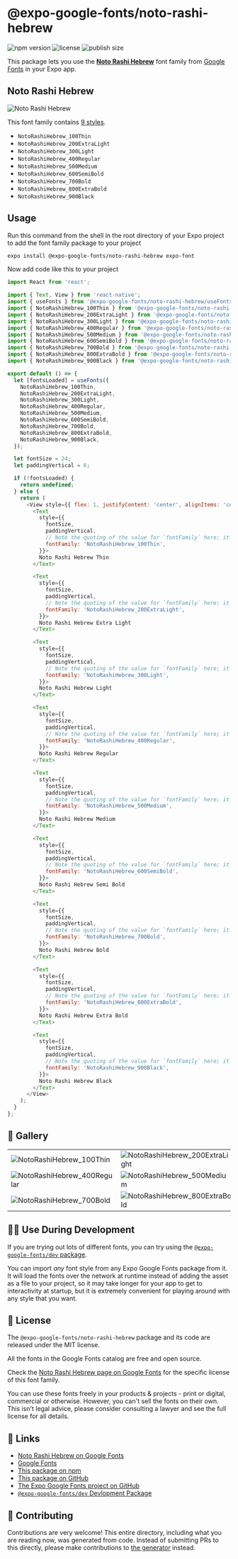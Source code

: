 # @expo-google-fonts/noto-rashi-hebrew

![npm version](https://flat.badgen.net/npm/v/@expo-google-fonts/noto-rashi-hebrew)
![license](https://flat.badgen.net/github/license/expo/google-fonts)
![publish size](https://flat.badgen.net/packagephobia/install/@expo-google-fonts/noto-rashi-hebrew)

This package lets you use the [**Noto Rashi Hebrew**](https://fonts.google.com/specimen/Noto+Rashi+Hebrew) font family from [Google Fonts](https://fonts.google.com/) in your Expo app.

## Noto Rashi Hebrew

![Noto Rashi Hebrew](./font-family.png)

This font family contains [9 styles](#-gallery).

- `NotoRashiHebrew_100Thin`
- `NotoRashiHebrew_200ExtraLight`
- `NotoRashiHebrew_300Light`
- `NotoRashiHebrew_400Regular`
- `NotoRashiHebrew_500Medium`
- `NotoRashiHebrew_600SemiBold`
- `NotoRashiHebrew_700Bold`
- `NotoRashiHebrew_800ExtraBold`
- `NotoRashiHebrew_900Black`

## Usage

Run this command from the shell in the root directory of your Expo project to add the font family package to your project
```sh
expo install @expo-google-fonts/noto-rashi-hebrew expo-font
```

Now add code like this to your project
```js
import React from 'react';

import { Text, View } from 'react-native';
import { useFonts } from '@expo-google-fonts/noto-rashi-hebrew/useFonts';
import { NotoRashiHebrew_100Thin } from '@expo-google-fonts/noto-rashi-hebrew/100Thin';
import { NotoRashiHebrew_200ExtraLight } from '@expo-google-fonts/noto-rashi-hebrew/200ExtraLight';
import { NotoRashiHebrew_300Light } from '@expo-google-fonts/noto-rashi-hebrew/300Light';
import { NotoRashiHebrew_400Regular } from '@expo-google-fonts/noto-rashi-hebrew/400Regular';
import { NotoRashiHebrew_500Medium } from '@expo-google-fonts/noto-rashi-hebrew/500Medium';
import { NotoRashiHebrew_600SemiBold } from '@expo-google-fonts/noto-rashi-hebrew/600SemiBold';
import { NotoRashiHebrew_700Bold } from '@expo-google-fonts/noto-rashi-hebrew/700Bold';
import { NotoRashiHebrew_800ExtraBold } from '@expo-google-fonts/noto-rashi-hebrew/800ExtraBold';
import { NotoRashiHebrew_900Black } from '@expo-google-fonts/noto-rashi-hebrew/900Black';

export default () => {
  let [fontsLoaded] = useFonts({
    NotoRashiHebrew_100Thin,
    NotoRashiHebrew_200ExtraLight,
    NotoRashiHebrew_300Light,
    NotoRashiHebrew_400Regular,
    NotoRashiHebrew_500Medium,
    NotoRashiHebrew_600SemiBold,
    NotoRashiHebrew_700Bold,
    NotoRashiHebrew_800ExtraBold,
    NotoRashiHebrew_900Black,
  });

  let fontSize = 24;
  let paddingVertical = 6;

  if (!fontsLoaded) {
    return undefined;
  } else {
    return (
      <View style={{ flex: 1, justifyContent: 'center', alignItems: 'center' }}>
        <Text
          style={{
            fontSize,
            paddingVertical,
            // Note the quoting of the value for `fontFamily` here; it expects a string!
            fontFamily: 'NotoRashiHebrew_100Thin',
          }}>
          Noto Rashi Hebrew Thin
        </Text>

        <Text
          style={{
            fontSize,
            paddingVertical,
            // Note the quoting of the value for `fontFamily` here; it expects a string!
            fontFamily: 'NotoRashiHebrew_200ExtraLight',
          }}>
          Noto Rashi Hebrew Extra Light
        </Text>

        <Text
          style={{
            fontSize,
            paddingVertical,
            // Note the quoting of the value for `fontFamily` here; it expects a string!
            fontFamily: 'NotoRashiHebrew_300Light',
          }}>
          Noto Rashi Hebrew Light
        </Text>

        <Text
          style={{
            fontSize,
            paddingVertical,
            // Note the quoting of the value for `fontFamily` here; it expects a string!
            fontFamily: 'NotoRashiHebrew_400Regular',
          }}>
          Noto Rashi Hebrew Regular
        </Text>

        <Text
          style={{
            fontSize,
            paddingVertical,
            // Note the quoting of the value for `fontFamily` here; it expects a string!
            fontFamily: 'NotoRashiHebrew_500Medium',
          }}>
          Noto Rashi Hebrew Medium
        </Text>

        <Text
          style={{
            fontSize,
            paddingVertical,
            // Note the quoting of the value for `fontFamily` here; it expects a string!
            fontFamily: 'NotoRashiHebrew_600SemiBold',
          }}>
          Noto Rashi Hebrew Semi Bold
        </Text>

        <Text
          style={{
            fontSize,
            paddingVertical,
            // Note the quoting of the value for `fontFamily` here; it expects a string!
            fontFamily: 'NotoRashiHebrew_700Bold',
          }}>
          Noto Rashi Hebrew Bold
        </Text>

        <Text
          style={{
            fontSize,
            paddingVertical,
            // Note the quoting of the value for `fontFamily` here; it expects a string!
            fontFamily: 'NotoRashiHebrew_800ExtraBold',
          }}>
          Noto Rashi Hebrew Extra Bold
        </Text>

        <Text
          style={{
            fontSize,
            paddingVertical,
            // Note the quoting of the value for `fontFamily` here; it expects a string!
            fontFamily: 'NotoRashiHebrew_900Black',
          }}>
          Noto Rashi Hebrew Black
        </Text>
      </View>
    );
  }
};

```

## 🔡 Gallery


||||
|-|-|-|
|![NotoRashiHebrew_100Thin](.//100Thin/NotoRashiHebrew_100Thin.ttf.png)|![NotoRashiHebrew_200ExtraLight](.//200ExtraLight/NotoRashiHebrew_200ExtraLight.ttf.png)|![NotoRashiHebrew_300Light](.//300Light/NotoRashiHebrew_300Light.ttf.png)||
|![NotoRashiHebrew_400Regular](.//400Regular/NotoRashiHebrew_400Regular.ttf.png)|![NotoRashiHebrew_500Medium](.//500Medium/NotoRashiHebrew_500Medium.ttf.png)|![NotoRashiHebrew_600SemiBold](.//600SemiBold/NotoRashiHebrew_600SemiBold.ttf.png)||
|![NotoRashiHebrew_700Bold](.//700Bold/NotoRashiHebrew_700Bold.ttf.png)|![NotoRashiHebrew_800ExtraBold](.//800ExtraBold/NotoRashiHebrew_800ExtraBold.ttf.png)|![NotoRashiHebrew_900Black](.//900Black/NotoRashiHebrew_900Black.ttf.png)||


## 👩‍💻 Use During Development

If you are trying out lots of different fonts, you can try using the [`@expo-google-fonts/dev` package](https://github.com/expo/google-fonts/tree/master/font-packages/dev#readme).

You can import *any* font style from any Expo Google Fonts package from it. It will load the fonts
over the network at runtime instead of adding the asset as a file to your project, so it may take longer
for your app to get to interactivity at startup, but it is extremely convenient
for playing around with any style that you want.

## 📖 License

The `@expo-google-fonts/noto-rashi-hebrew` package and its code are released under the MIT license.

All the fonts in the Google Fonts catalog are free and open source.

Check the [Noto Rashi Hebrew page on Google Fonts](https://fonts.google.com/specimen/Noto+Rashi+Hebrew) for the specific license of this font family.

You can use these fonts freely in your products & projects - print or digital, commercial or otherwise. However, you can't sell the fonts on their own. This isn't legal advice, please consider consulting a lawyer and see the full license for all details.

## 🔗 Links

- [Noto Rashi Hebrew on Google Fonts](https://fonts.google.com/specimen/Noto+Rashi+Hebrew)
- [Google Fonts](https://fonts.google.com/)
- [This package on npm](https://www.npmjs.com/package/@expo-google-fonts/noto-rashi-hebrew)
- [This package on GitHub](https://github.com/expo/google-fonts/tree/master/font-packages/noto-rashi-hebrew)
- [The Expo Google Fonts project on GitHub](https://github.com/expo/google-fonts)
- [`@expo-google-fonts/dev` Devlopment Package](https://github.com/expo/google-fonts/tree/master/font-packages/dev)

## 🤝 Contributing

Contributions are very welcome! This entire directory, including what you are reading now, was generated from code. Instead of submitting PRs to this directly, please make contributions to [the generator](https://github.com/expo/google-fonts/tree/master/packages/generator) instead.
